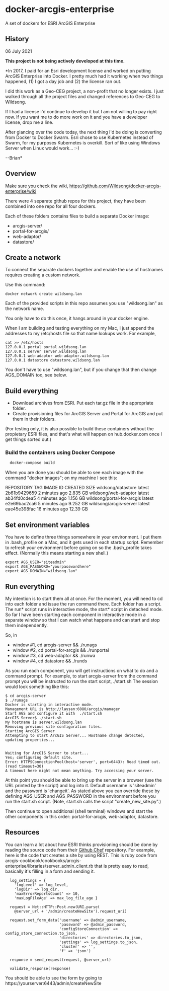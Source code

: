 # docker-arcgis-enterprise
A set of dockers for ESRI ArcGIS Enterprise

## History

06 July 2021

**This project is not being actively developed at this time.**

*In 2017, I paid for an Esri development license and worked on
putting ArcGIS Enterprise into Docker. I pretty much had it working when
two things happened, (1) I got a day job and (2) the license ran out.

I did this work as a Geo-CEG project, a non-profit that no longer exists. I just
walked through all the project files and changed references to Geo-CEG to Wildsong.

If I had a license I'd continue to develop it but I am not willing to pay right now.
If you want me to do more work on it and you have a developer license, drop me a line.

After glancing over the code today, the next thing I'd be doing is converting from
Docker to Docker Swarm. Esri chose to use Kubernetes instead of Swarm, for my purposes
Kubernetes is overkill. Sort of like using Windows Server when Linux would work... :-)

--Brian*

## Overview

Make sure you check the wiki, https://github.com/Wildsong/docker-arcgis-enterprise/wiki

There were 4 separate github repos for this project, they have been combined
into one repo for all four dockers.

Each of these folders contains files to build a separate Docker image:

* arcgis-server/
* portal-for-arcgis/
* web-adaptor/
* datastore/

## Create a network

To connect the separate dockers together and enable the use of hostnames
requires creating a custom network.

Use this command:

    docker network create wildsong.lan

Each of the provided scripts in this repo assumes you use
"wildsong.lan" as the network name.

You only have to do this once, it hangs around in your docker engine.

When I am building and testing everything on my Mac, I just append the addresses
to my /etc/hosts file so that name lookups work. For example,

    cat >> /etc/hosts
    127.0.0.1 portal portal.wildsong.lan 
    127.0.0.1 server server.wildsong.lan
    127.0.0.1 web-adaptor web-adaptor.wildsong.lan
    127.0.0.1 datastore datastore.wildsong.lan

You don't have to use "wildsong.lan", but if you change that then change AGS_DOMAIN too, see below.

## Build everything

* Download archives from ESRI. Put each tar.gz file in the appropriate folder.
* Create provisioning files for ArcGIS Server and Portal for ArcGIS and put them in their folders.

(For testing only, it is also possible to build these containers
without the propietary ESRI files, and that's what will happen on
hub.docker.com once I get things sorted out.)

### Build the containers using Docker Compose

````bash
  docker-compose build
````

When you are done you should be able to see each image with the command "docker images"; 
on my machine I see this:

   REPOSITORY                 TAG                 IMAGE ID            CREATED             SIZE
   wildsong/datastore         latest              2b61b9429659        2 minutes ago       2.835 GB
   wildsong/web-adaptor       latest              ab34fd0cdea5        4 minutes ago       1.156 GB
   wildsong/portal-for-arcgis latest              e2e69bac2ca6        5 minutes ago       9.252 GB
   wildsong/arcgis-server     latest              eae45e398fac        16 minutes ago      12.39 GB

## Set environment variables

You have to define three things somewhere in your environment.  I put
them in .bash_profile on a Mac, and it gets used in each startup
script. Remember to refresh your environment before going on so the
.bash_profile takes effect. (Normally this means starting a new
shell.)

    export AGS_USER="siteadmin"
    export AGS_PASSWORD="yourpasswordhere"
    export AGS_DOMAIN="wildsong.lan"

## Run everything

My intention is to start them all at once. For the moment, you will
need to cd into each folder and issue the run command there.  Each
folder has a script. The run* script runs in interactive mode, the
start* script in detached mode. So far I have been starting each
component in interactive mode in a separate window so that I can watch
what happens and can start and stop them independently.

So, in
* window #1, cd arcgis-server && ./runags
* window #2, cd portal-for-arcgis && ./runportal
* window #3, cd web-adaptor && ./runwa
* window #4, cd datastore && ./runds

As you run each component, you will get instructions on what to do and
a command prompt. For example, to start arcgis-server from the command
prompt you will be instructed to run the start script, ./start.sh The
session would look something like this:

    $ cd arcgis-server
    $ ./runags 
    Docker is starting in interactive mode.
    Management URL is http://laysan:6080/arcgis/manager
    Start AGS and configure it with  ./start.sh
    ArcGIS Server$ ./start.sh 
    My hostname is server.wildsong.lan
    Removing previous site configuration files.
    Starting ArcGIS Server
    Attempting to start ArcGIS Server... Hostname change detected, updating properties...
    
    
    Waiting for ArcGIS Server to start...
    Yes; configuring default site.
    Error: HTTPSConnectionPool(host='server', port=6443): Read timed out. (read timeout=30)
    A timeout here might not mean anything. Try accessing your server.

At this point you should be able to bring up the server in a browser
(use the URL printed by the script) and log into it. Default username
is 'siteadmin' and the password is 'changeit'. As stated above you can override these
by defining AGS_USER and AGS_PASSWORD in the environment before
you run the start.sh script. (Note, start.sh calls the script "create_new_site.py".)

Then continue to open additional (shell terminal) windows and start
the other components in this order: portal-for-arcgis, web-adaptor,
datastore.

## Resources

You can learn a lot about how ESRI thinks provisioning should be done by reading the source
code from their [Github Chef](https://github.com/Esri/arcgis-cookbook) repository. For example, here is
the code that creates a site by using REST. This is ruby code from
arcgis-cookbook/cookbooks/arcgis-enterprise/libraries/server_admin_client.rb
that is pretty easy to read, basically it's filling in a form and sending it.

      log_settings = {
        'logLevel' => log_level,
        'logDir' => log_dir,
        'maxErrorReportsCount' => 10,
        'maxLogFileAge' => max_log_file_age }

      request = Net::HTTP::Post.new(URI.parse(
        @server_url + '/admin/createNewSite').request_uri)

      request.set_form_data('username' => @admin_username,
                            'password' => @admin_password,
                            'configStoreConnection' => config_store_connection.to_json,
                            'directories' => directories.to_json,
                            'settings' => log_settings.to_json,
                            'cluster' => '',
                            'f' => 'json')

      response = send_request(request, @server_url)

      validate_response(response)

You should be able to see the form by going to https://yourserver:6443/admin/createNewSite
